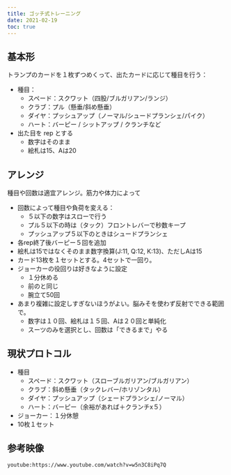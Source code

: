```yaml
---
title: ゴッチ式トレーニング
date: 2021-02-19
toc: true
---
```


## 基本形
トランプのカードを１枚ずつめくって、出たカードに応じて種目を行う：

- 種目：
    - スペード：スクワット（四股/ブルガリアン/ランジ）
    - クラブ：プル（懸垂/斜め懸垂）
    - ダイヤ：プッシュアップ（ノーマル/シュードプランシェ/パイク）
    - ハート：バーピー / シットアップ / クランチなど
- 出た目を rep とする
    - 数字はそのまま
    - 絵札は15、Aは20


## アレンジ

種目や回数は適宜アレンジ。筋力や体力によって

- 回数によって種目や負荷を変える：
    - ５以下の数字はスローで行う
    - プル５以下の時は（タック）フロントレバーで秒数キープ
    - プッシュアップ５以下のときはシュードプランシェ
- 各rep終了後バーピー５回を追加
- 絵札は15ではなくそのまま数字換算(J:11, Q:12, K:13)、ただしAは15
- カード13枚を１セットとする。4セットで一回り。
- ジョーカーの役回りは好きなように設定
    - １分休める
    - 前のと同じ
    - 腕立て50回
- あまり複雑に設定しすぎないほうがよい。脳みそを使わず反射でできる範囲で。    
    - 数字は１０回、絵札は１５回、Aは２０回と単純化
    - スーツのみを選択とし、回数は「できるまで」やる

## 現状プロトコル

- 種目
    - スペード：スクワット（スローブルガリアン/ブルガリアン）
    - クラブ：斜め懸垂（タックレバー/ホリゾンタル）
    - ダイヤ：プッシュアップ（シェードプランシェ/ノーマル）
    - ハート：バーピー（余裕があれば＋クランチx５）
- ジョーカー：１分休憩
- 10枚１セット


## 参考映像
`youtube:https://www.youtube.com/watch?v=w5n3C8iPq7Q`        